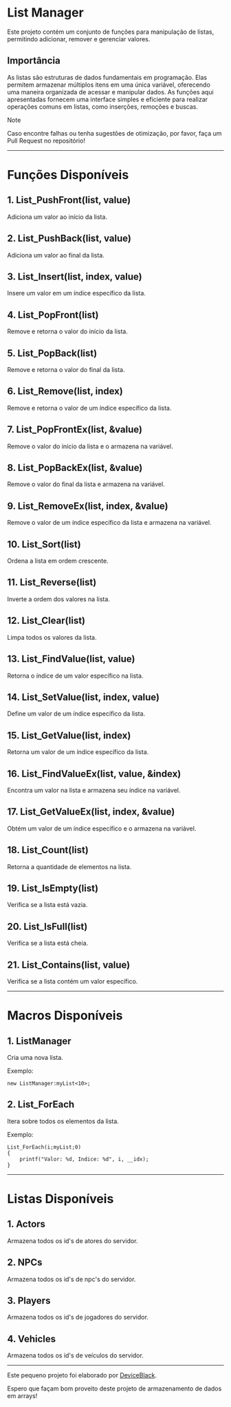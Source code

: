 # List Manager 

Este projeto contém um conjunto de funções para manipulação de listas, permitindo adicionar, remover e gerenciar valores.

## Importância

As listas são estruturas de dados fundamentais em programação. Elas permitem armazenar múltiplos itens em uma única variável, oferecendo uma maneira organizada de acessar e manipular dados. As funções aqui apresentadas fornecem uma interface simples e eficiente para realizar operações comuns em listas, como inserções, remoções e buscas.

> [!Note]
> Caso encontre falhas ou tenha sugestões de otimização, por favor, faça um Pull Request no repositório!

---

# Funções Disponíveis

## 1. **List_PushFront(list, value)**
Adiciona um valor ao início da lista.

## 2. **List_PushBack(list, value)**
Adiciona um valor ao final da lista.

## 3. **List_Insert(list, index, value)**
Insere um valor em um índice específico da lista.

## 4. **List_PopFront(list)**
Remove e retorna o valor do início da lista.

## 5. **List_PopBack(list)**
Remove e retorna o valor do final da lista.

## 6. **List_Remove(list, index)**
Remove e retorna o valor de um índice específico da lista.

## 7. **List_PopFrontEx(list, &value)**
Remove o valor do início da lista e o armazena na variável.

## 8. **List_PopBackEx(list, &value)**
Remove o valor do final da lista e armazena na variável.

## 9. **List_RemoveEx(list, index, &value)**
Remove o valor de um índice específico da lista e armazena na variável.

## 10. **List_Sort(list)**
Ordena a lista em ordem crescente.

## 11. **List_Reverse(list)**
Inverte a ordem dos valores na lista.

## 12. **List_Clear(list)**
Limpa todos os valores da lista.

## 13. **List_FindValue(list, value)**
Retorna o índice de um valor específico na lista.

## 14. **List_SetValue(list, index, value)**
Define um valor de um índice específico da lista.

## 15. **List_GetValue(list, index)**
Retorna um valor de um índice específico da lista.

## 16. **List_FindValueEx(list, value, &index)**
Encontra um valor na lista e armazena seu índice na variável.

## 17. **List_GetValueEx(list, index, &value)**
Obtém um valor de um índice específico e o armazena na variável.

## 18. **List_Count(list)**
Retorna a quantidade de elementos na lista.

## 19. **List_IsEmpty(list)**
Verifica se a lista está vazia.

## 20. **List_IsFull(list)**
Verifica se a lista está cheia.

## 21. **List_Contains(list, value)**
Verifica se a lista contém um valor específico.

---

# Macros Disponíveis

## 1. **ListManager**
Cria uma nova lista.

Exemplo:

```pawn
new ListManager:myList<10>;
```

## 2. **List_ForEach**
Itera sobre todos os elementos da lista.

Exemplo:

```pawn
List_ForEach(i;myList;0)
{
    printf("Valor: %d, Indice: %d", i, __idx);
}
```

---

# Listas Disponíveis

## 1. **Actors**
Armazena todos os id's de atores do servidor.

## 2. **NPCs**
Armazena todos os id's de npc's do servidor.

## 3. **Players**
Armazena todos os id's de jogadores do servidor.

## 4. **Vehicles**
Armazena todos os id's de veículos do servidor.

---

Este pequeno projeto foi elaborado por [DeviceBlack](https://github.com/devicewhite).

Espero que façam bom proveito deste projeto de armazenamento de dados em arrays!
